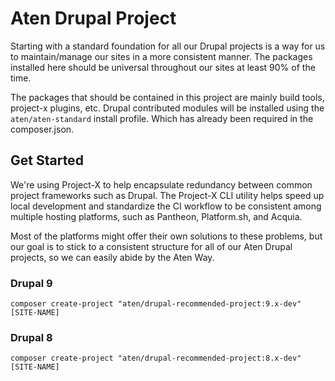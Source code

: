 
# Aten Drupal Project

Starting with a standard foundation for all our Drupal projects is a way for us to maintain/manage our sites in a more consistent manner. The packages installed here should be universal throughout our sites at least 90% of the time.

The packages that should be contained in this project are mainly build tools, project-x plugins, etc. Drupal contributed modules will be installed using the `aten/aten-standard` install profile. Which has already been required in the composer.json.

## Get Started

We're using Project-X to help encapsulate redundancy between common project frameworks such as Drupal. The Project-X CLI utility helps speed up local development and standardize the CI workflow to be consistent among multiple hosting platforms, such as Pantheon, Platform.sh, and Acquia.

Most of the platforms might offer their own solutions to these problems, but our goal is to stick to a consistent structure for all of our Aten Drupal projects, so we can easily abide by the Aten Way.

### Drupal 9

```
composer create-project "aten/drupal-recommended-project:9.x-dev" [SITE-NAME]
```

### Drupal 8

```
composer create-project "aten/drupal-recommended-project:8.x-dev" [SITE-NAME]
```
